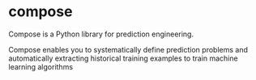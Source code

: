# compose

Compose is a Python library for prediction engineering.

Compose enables you to systematically define prediction problems and automatically extracting historical training examples to train machine learning algorithms
